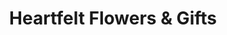---
title: "Heartfelt Flowers & Gifts"
url: /tishomingo/heartfelt-flowers-und-gifts/
shop: Blumen
---